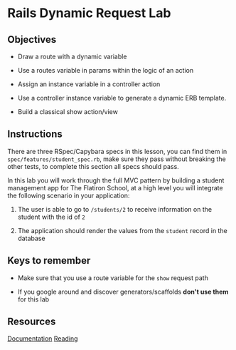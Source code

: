 # Rails Dynamic Request Lab


## Objectives

* Draw a route with a dynamic variable

* Use a routes variable in params within the logic of an action

* Assign an instance variable in a controller action

* Use a controller instance variable to generate a dynamic ERB template.

* Build a classical show action/view


## Instructions

There are three RSpec/Capybara specs in this lesson, you can find them in `spec/features/student_spec.rb`, make sure they pass without breaking the other tests, to complete this section all specs should pass.

In this lab you will work through the full MVC pattern by building a student management app for The Flatiron School, at a high level you will integrate the following scenario in your application:

1. The user is able to go to `/students/2` to receive information on the student with the id of `2`

2. The application should render the values from the `student` record in the database


## Keys to remember

* Make sure that you use a route variable for the `show` request path

* If you google around and discover generators/scaffolds **don't use them** for this lab

## Resources

[Documentation](http://api.rubyonrails.org/classes/ActionDispatch/Routing.html)
[Reading](https://github.com/learn-co-curriculum/rails-dynamic-request-readme)